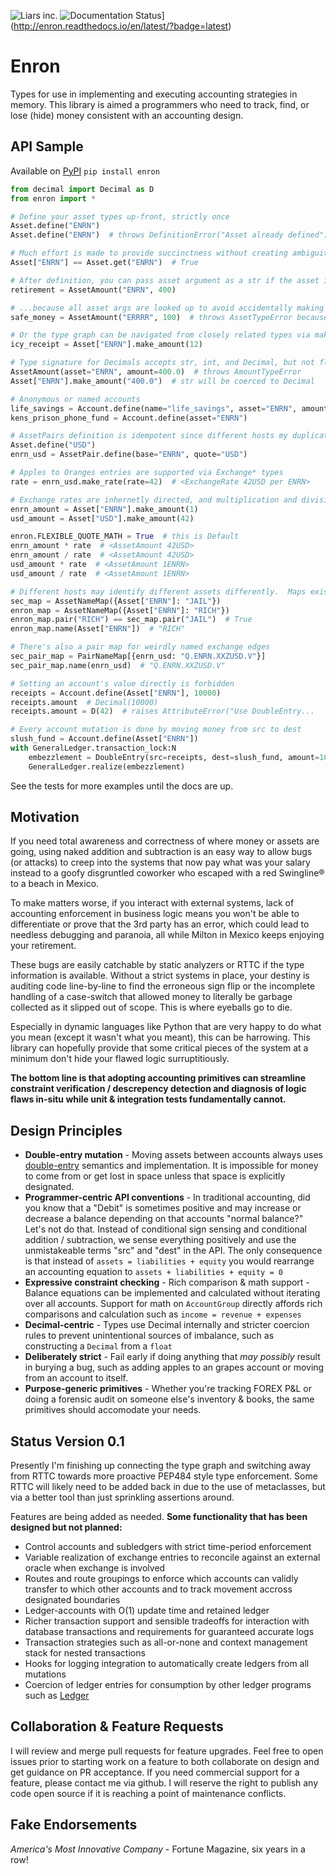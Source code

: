 ![Liars inc.](https://user-images.githubusercontent.com/641139/39740027-c29a5498-52ce-11e8-9c89-acda215b9116.png "Our trademark lapsed because we tried to get rich by lying and went to jail")
![Documentation Status](https://readthedocs.org/projects/enron/badge/?version=latest)](http://enron.readthedocs.io/en/latest/?badge=latest)

# Enron
Types for use in implementing and executing accounting strategies in memory.  This library is aimed a programmers who need to track, find, or lose (hide) money consistent with an accounting design.

## API Sample
Available on [PyPI](https://pypi.org/project/enron/) `pip install enron`
```python
from decimal import Decimal as D
from enron import *

# Define your asset types up-front, strictly once
Asset.define("ENRN")
Asset.define("ENRN")  # throws DefinitionError("Asset already defined")

# Much effort is made to provide succinctness without creating ambiguity
Asset["ENRN"] == Asset.get("ENRN")  # True

# After definition, you can pass asset argument as a str if the asset isn't handy
retirement = AssetAmount("ENRN", 400)

# ...because all asset args are looked up to avoid accidentally making arbitrary types
safe_money = AssetAmount("ERRRR", 100)  # throws AssetTypeError because asset doesn't exist

# Or the type graph can be navigated from closely related types via make* methods
icy_receipt = Asset["ENRN"].make_amount(12)

# Type signature for Decimals accepts str, int, and Decimal, but not float
AssetAmount(asset="ENRN", amount=400.0)  # throws AmountTypeError
Asset["ENRN"].make_amount("400.0")  # str will be coerced to Decimal

# Anonymous or named accounts
life_savings = Account.define(name="life_savings", asset="ENRN", amount=400)
kens_prison_phone_fund = Account.define(asset="ENRN")

# AssetPairs definition is idempotent since different hosts my duplicate edges
Asset.define("USD")
enrn_usd = AssetPair.define(base="ENRN", quote="USD")

# Apples to Oranges entries are supported via Exchange* types
rate = enrn_usd.make_rate(rate=42)  # <ExchangeRate 42USD per ENRN>

# Exchange rates are inhernetly directed, and multiplication and division infer direction
enrn_amount = Asset["ENRN"].make_amount(1)
usd_amount = Asset["USD"].make_amount(42)

enron.FLEXIBLE_QUOTE_MATH = True  # this is Default
enrn_amount * rate  # <AssetAmount 42USD>
enrn_amount / rate  # <AssetAmount 42USD>
usd_amount * rate  # <AssetAmount 1ENRN>
usd_amount / rate  # <AssetAmount 1ENRN>

# Different hosts may identify different assets differently.  Maps exist for convenience.
sec_map = AssetNameMap({Asset["ENRN"]: "JAIL"})
enron_map = AssetNameMap({Asset["ENRN"]: "RICH"})
enron_map.pair("RICH") == sec_map.pair("JAIL")  # True
enron_map.name(Asset["ENRN"])  # "RICH"

# There's also a pair map for weirdly named exchange edges
sec_pair_map = PairNameMap[{enrn_usd: "Q.ENRN.XXZUSD.V"}]
sec_pair_map.name(enrn_usd)  # "Q.ENRN.XXZUSD.V"

# Setting an account's value directly is forbidden
receipts = Account.define(Asset["ENRN"], 10000)
receipts.amount  # Decimal(10000)
receipts.amount = D(42)  # raises AttributeError("Use DoubleEntry...

# Every account mutation is done by moving money from src to dest
slush_fund = Account.define(Asset["ENRN"])
with GeneralLedger.transaction_lock:N
    embezzlement = DoubleEntry(src=receipts, dest=slush_fund, amount=10000)
    GeneralLedger.realize(embezzlement)
```
See the tests for more examples until the docs are up.

## Motivation
If you need total awareness and correctness of where money or assets are going, using naked addition and subtraction is an easy way to allow bugs (or attacks) to creep into the systems that now pay what was your salary instead to a goofy disgruntled coworker who escaped with a red Swingline® to a beach in Mexico.  

To make matters worse, if you interact with external systems, lack of accounting enforcement in business logic means you won't be able to differentiate or prove that the 3rd party has an error, which could lead to needless debugging and paranoia, all while Milton in Mexico keeps enjoying your retirement.

These bugs are easily catchable by static analyzers or RTTC if the type information is available.  Without a strict systems in place, your destiny is auditing code line-by-line to find the erroneous sign flip or the incomplete handling of a case-switch that allowed money to literally be garbage collected as it slipped out of scope.  This is where eyeballs go to die.

Especially in dynamic languages like Python that are very happy to do what you mean (except it wasn't what you meant), this can be harrowing.  This library can hopefully provide that some critical pieces of the system at a minimum don't hide your flawed logic surruptitiously.  

**The bottom line is that adopting accounting primitives can streamline constraint verification / descrepency detection and diagnosis of logic flaws in-situ while unit & integration tests fundamentally cannot.**

## Design Principles
* **Double-entry mutation** - Moving assets between accounts always uses [double-entry](https://en.wikipedia.org/wiki/Double-entry_bookkeeping_system) semantics and implementation.  It is impossible for money to come from or get lost in space unless that space is explicitly designated.
* **Programmer-centric API conventions** - In traditional accounting, did you know that a "Debit" is sometimes positive and may increase or decrease a balance depending on that accounts "normal balance?"  Let's not do that.  Instead of conditional sign sensing and conditional addition / subtraction, we sense everything positively and use the unmistakeable terms "src" and "dest" in the API.  The only consequence is that instead of `assets = liabilities + equity` you would rearrange an accounting equation to `assets + liabilities + equity = 0`
* **Expressive constraint checking** - Rich comparison & math support - Balance equations can be implemented and calculated without iterating over all accounts.  Support for math on `AccountGroup` directly affords rich comparisons and calculation such as `income = revenue + expenses`
* **Decimal-centric** - Types use Decimal internally and stricter coercion rules to prevent unintentional sources of imbalance, such as constructing a `Decimal` from a `float`
* **Deliberately strict** - Fail early if doing anything that *may possibly* result in burying a bug, such as adding apples to an grapes account or moving from an account to itself.
* **Purpose-generic primitives** - Whether you're tracking FOREX P&L or doing a forensic audit on someone else's inventory & books, the same primitives should accomodate your needs.

## Status Version 0.1
Presently I'm finishing up connecting the type graph and switching away from RTTC towards more proactive PEP484 style type enforcement.  Some RTTC will likely need to be added back in due to the use of metaclasses, but via a better tool than just sprinkling assertions around.

Features are being added as needed.  **Some functionality that has been designed but not planned:**

* Control accounts and subledgers with strict time-period enforcement
* Variable realization of exchange entries to reconcile against an external oracle when exchange is involved
* Routes and route groupings to enforce which accounts can validly transfer to which other accounts and to track movement accross designated boundaries
* Ledger-accounts with O(1) update time and retained ledger
* Richer transaction support and sensible tradeoffs for interaction with database transactions and requirements for guaranteed accurate logs
* Transaction strategies such as all-or-none and context management stack for nested transactions
* Hooks for logging integration to automatically create ledgers from all mutations
* Coercion of ledger entries for consumption by other ledger programs such as [Ledger](https://github.com/ledger/ledger)

## Collaboration & Feature Requests
I will review and merge pull requests for feature upgrades.  Feel free to open issues prior to starting work on a feature to both collaborate on design and get guidance on PR acceptance.  If you need commercial support for a feature, please contact me via github.  I will reserve the right to publish any code open source if it is reaching a point of maintenance conflicts.

## Fake Endorsements
*America's Most Innovative Company* - Fortune Magazine, six years in a row!